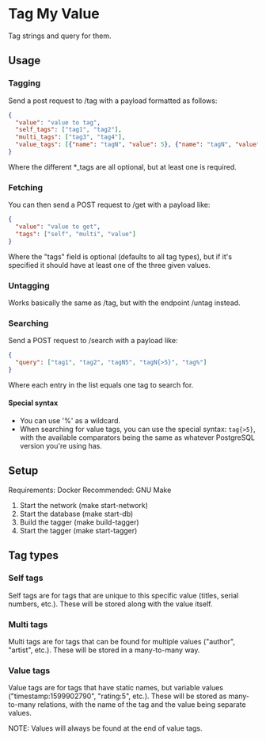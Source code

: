 # Tag My Value

Tag strings and query for them.

## Usage

### Tagging

Send a post request to /tag with a payload formatted as follows:
```json
{
  "value": "value to tag",
  "self_tags": ["tag1", "tag2"],
  "multi_tags": ["tag3", "tag4"],
  "value_tags": [{"name": "tagN", "value": 5}, {"name": "tagN", "value": 6}]
}
```
Where the different *_tags are all optional, but at least one is required.

### Fetching

You can then send a POST request to /get with a payload like:
```json
{
  "value": "value to get",
  "tags": ["self", "multi", "value"]
}
```
Where the "tags" field is optional (defaults to all tag types), but if it's specified it should have at least one of the three given values.

### Untagging

Works basically the same as /tag, but with the endpoint /untag instead.

### Searching

Send a POST request to /search with a payload like:
```json
{
  "query": ["tag1", "tag2", "tagN5", "tagN{>5}", "tag%"]
}
```
Where each entry in the list equals one tag to search for.

#### Special syntax

* You can use '%' as a wildcard.
* When searching for value tags, you can use the special syntax: `tag{>5}`, with the available comparators being the same as whatever PostgreSQL version you're using has.

## Setup

Requirements: Docker
Recommended: GNU Make

1. Start the network (make start-network)
2. Start the database (make start-db)
3. Build the tagger (make build-tagger)
4. Start the tagger (make start-tagger)

## Tag types

### Self tags

Self tags are for tags that are unique to this specific value (titles, serial numbers, etc.). These will be stored along with the value itself.

### Multi tags

Multi tags are for tags that can be found for multiple values ("author", "artist", etc.). These will be stored in a many-to-many way.

### Value tags

Value tags are for tags that have static names, but variable values ("timestamp:1599902790", "rating:5", etc.). These will be stored as many-to-many relations, with the name of the tag and the value being separate values.  

NOTE: Values will always be found at the end of value tags.
